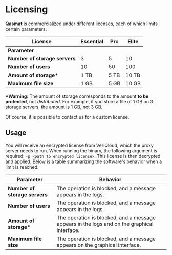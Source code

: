 # Licensing

**Qasmat** is commercialized under different licenses, each of which limits certain parameters.

| **License**   | **Essential** | **Pro** | **Elite** |
|---------------|---------------|---------|-----------|
| **Parameter** |               |         |           |
| **Number of storage servers** | 3         | 5       | 10        |
| **Number of users**          | 10        | 50      | 100       |
| **Amount of storage\***      | 1 TB      | 5 TB    | 10 TB     |
| **Maximum file size**        | 1 GB      | 5 GB    | 10 GB     |

**\*Warning:** The amount of storage corresponds to the amount **to be protected**, not *distributed*. For example, if you store a file of 1 GB on 3 storage servers, the amount is 1 GB, not 3 GB.

Of course, it is possible to contact us for a custom license.

## Usage

You will receive an encrypted license from VeriQloud, which the proxy server needs to run. When running the binary, the following argument is required: `-p <path to encrypted license>`. This license is then decrypted and applied. Below is a table summarizing the software's behavior when a limit is reached.

| **Parameter**             | **Behavior**                                                                 |
|---------------------------|------------------------------------------------------------------------------|
| **Number of storage servers** | The operation is blocked, and a message appears in the logs.                |
| **Number of users**       | The operation is blocked, and a message appears in the logs.                |
| **Amount of storage\***   | The operation is blocked, and a message appears in the logs and on the graphical interface. |
| **Maximum file size**     | The operation is blocked, and a message appears on the graphical interface. |
